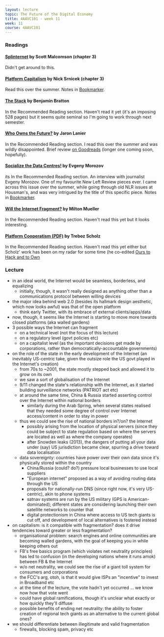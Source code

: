 ```yaml
---
layout: lecture
topic: The Future of the Digital Economy
title: 4AAVC101 - week 11
week: 11
course: 4AAVC101
---
```


### Readings

#### [Splinternet](https://www.goodreads.com/book/show/26948892-splinternet?ac=1&from_search=true) by Scott Malcomson (chapter 3)

Didn't get around to this.

#### [Platform Capitalism](https://www.goodreads.com/book/show/32999998-platform-capitalism) by Nick Srnicek (chapter 3)

Read this over the summer. Notes in [Bookmarker](http://bookmarker.dellsystem.me/book/platform-capitalism).

#### [The Stack](https://www.goodreads.com/book/show/26263179-the-stack) by Benjamin Bratton

In the Recommended Reading section. Haven't read it yet (it's an imposing 528 pages) but it seems quite seminal so I'm going to work through next semester.

#### [Who Owns the Future?](https://www.goodreads.com/book/show/18144098-who-owns-the-future) by Jaron Lanier

In the Recommended Reading section. I read this over the summer and was wildly disappointed. Brief review [on Goodreads](https://www.goodreads.com/review/show/2054329970) (longer one coming soon, hopefully).

#### [Socialize the Data Centres!](https://newleftreview.org/II/91/evgeny-morozov-socialize-the-data-centres) by Evgeny Morozov
its
In the Recommended Reading section. An interview with journalist Evgeny Morozov. One of my favourite New Left Review pieces ever. I came across this issue over the summer, while going through old NLR issues at Housman's, and was very intrigued by the title of this specific piece. Notes in [Bookmarker](http://bookmarker.dellsystem.me/s/socialize-the-data-centres).

#### [Will the Internet Fragment?](https://www.goodreads.com/book/show/32758419-will-the-internet-fragment) by Milton Mueller

In the Recommended Reading section. Haven't read this yet but it looks interesting.

#### [Platform Cooperatism (PDF)](http://www.rosalux-nyc.org/wp-content/files_mf/scholz_platformcoop_5.9.2016.pdf) by Treboz Scholz

In the Recommended Reading section. Haven't read this yet either but Scholz' work has been on my radar for some time (he co-edited [Ours to Hack and to Own](https://www.goodreads.com/book/show/31548242-ours-to-hack-and-to-own)

### Lecture

* in an ideal world, the Internet would be seamless, borderless, and equalizing
  * initially, though, it wasn't really designed as anything other than a communications protocol between willing devices
* the major idea behind web 2.0 (besides its hallmark design aesthetic, which now looks awful) was that of the open platform
  * think early Twitter, with its embrace of external clients/apps/data
* now, though, it seems like the Internet is starting to move more towards closed platforms (aka walled gardens)
* 3 possible ways the Internet can fragment
  * on a technical level (not the focus of this lecture)
  * on a regulatory level (govt policies etc)
  * on a capitalist level (as the important decisions get made by corporations, rather than democratically-accountable governments)
* on the role of the state in the early development of the Internet (an inevitably US-centric take, given the outsize role the US govt played in the Internet's creation)
  * from 70s to ~2001, the state mostly stepped back and allowed it to grow on its own
  * we saw a sort of globalisation of the Internet
  * 9/11 changed the state's relationship with the Internet, as it started building surveillance networks (PATRIOT act etc)
  * at around the same time, China & Russia started asserting control over the Internet within national borders
    * similarly during the Arab Spring, when several states realised that they needed some degree of control over Internet access/content in order to stay in power
  * thus we could see the rise of national borders in?/on? the Internet
    * possibly arising from the location of physical servers (since they could be subject to state regulation based on where the servers are located as well as where the company operates)
    * after Snowden leaks (2013), the dangers of putting all your data under (say) US jurisdiction became clear, spurring a drive toward data localisation
  * data sovereignty: countries have power over their own data since it's physically stored within the country
    * China/Russia (could? do?) pressure local businesses to use local suppliers
    * "European internet" proposed as a way of avoiding routing data through the US
    * proposals for nationally-run DNS (since right now, it's very US-centric), akin to phone systems
    * satnav systems are run by the US military (GPS is American-dominated); different states are considering launching their own satellite networks to counter that
    * digital protectionism in China where access to US tech giants is cut off, and development of local alternatives is fostered instead
* on capitalism: is it compatible with fragmentation? does it drive tendencies toward greater or less fragmentation?
  * organisational problem: search engines and online communities are becoming walled gardens, with the goal of keeping you in while keeping others out
  * FB's free basics program (which violates net neutrality principles) has led to confusion (in the developing nations where it runs amok) between FB & the Internet
  * w/o net neutrality, we could see the rise of a giant toll system for consumers and corporations
  * the FCC's arg, otoh, is that it would give ISPs an "incentive" to invest in Broadband etc
  * at the time of the lecture, the vote hadn't yet occurred ... we know now how that vote went
  * could have global ramifications, though it's unclear what exactly or how quickly they'll diffuse
  * possible benefits of ending net neutrality: the ability to foster creation of regional tech giants as an alternative to the current global ones?
* we should differentiate between illegitimate and valid fragmentation
  * firewalls, blocking spam, privacy etc
